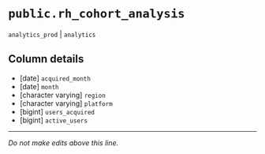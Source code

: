 # `public.rh_cohort_analysis`
`analytics_prod` | `analytics`

## Column details
* [date]      `acquired_month`
* [date]      `month`
* [character varying] `region`
* [character varying] `platform`
* [bigint]    `users_acquired`
* [bigint]    `active_users`

-------------------------------------------------------------------------------
*Do not make edits above this line.*
